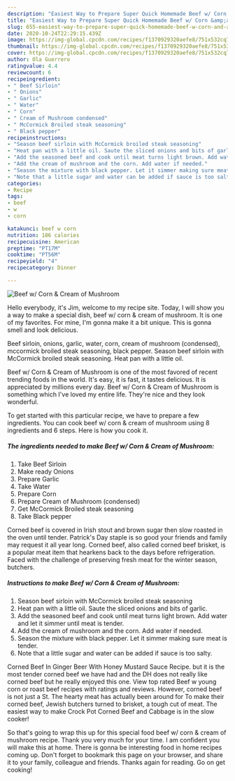 ```yaml
---
description: "Easiest Way to Prepare Super Quick Homemade Beef w/ Corn &amp;amp; Cream of Mushroom"
title: "Easiest Way to Prepare Super Quick Homemade Beef w/ Corn &amp;amp; Cream of Mushroom"
slug: 655-easiest-way-to-prepare-super-quick-homemade-beef-w-corn-and-amp-cream-of-mushroom
date: 2020-10-24T22:29:15.439Z
image: https://img-global.cpcdn.com/recipes/f1370929320aefe8/751x532cq70/beef-w-corn-cream-of-mushroom-recipe-main-photo.jpg
thumbnail: https://img-global.cpcdn.com/recipes/f1370929320aefe8/751x532cq70/beef-w-corn-cream-of-mushroom-recipe-main-photo.jpg
cover: https://img-global.cpcdn.com/recipes/f1370929320aefe8/751x532cq70/beef-w-corn-cream-of-mushroom-recipe-main-photo.jpg
author: Ola Guerrero
ratingvalue: 4.4
reviewcount: 6
recipeingredient:
- " Beef Sirloin"
- " Onions"
- " Garlic"
- " Water"
- " Corn"
- " Cream of Mushroom condensed"
- " McCormick Broiled steak seasoning"
- " Black pepper"
recipeinstructions:
- "Season beef sirloin with McCormick broiled steak seasoning"
- "Heat pan with a little oil. Saute the sliced onions and bits of garlic."
- "Add the seasoned beef and cook until meat turns light brown. Add water and let it simmer until meat is tender."
- "Add the cream of mushroom and the corn. Add water if needed."
- "Season the mixture with black pepper. Let it simmer making sure meat is tender."
- "Note that a little sugar and water can be added if sauce is too salty."
categories:
- Recipe
tags:
- beef
- w
- corn

katakunci: beef w corn 
nutrition: 186 calories
recipecuisine: American
preptime: "PT17M"
cooktime: "PT56M"
recipeyield: "4"
recipecategory: Dinner

---
```



![Beef w/ Corn &amp; Cream of Mushroom](https://img-global.cpcdn.com/recipes/f1370929320aefe8/751x532cq70/beef-w-corn-cream-of-mushroom-recipe-main-photo.jpg)

Hello everybody, it's Jim, welcome to my recipe site. Today, I will show you a way to make a special dish, beef w/ corn &amp; cream of mushroom. It is one of my favorites. For mine, I'm gonna make it a bit unique. This is gonna smell and look delicious.

Beef sirloin, onions, garlic, water, corn, cream of mushroom (condensed), mccormick broiled steak seasoning, black pepper. Season beef sirloin with McCormick broiled steak seasoning. Heat pan with a little oil.

Beef w/ Corn &amp; Cream of Mushroom is one of the most favored of recent trending foods in the world. It's easy, it is fast, it tastes delicious. It is appreciated by millions every day. Beef w/ Corn &amp; Cream of Mushroom is something which I've loved my entire life. They're nice and they look wonderful.


To get started with this particular recipe, we have to prepare a few ingredients. You can cook beef w/ corn &amp; cream of mushroom using 8 ingredients and 6 steps. Here is how you cook it.

<!--inarticleads1-->

##### The ingredients needed to make Beef w/ Corn &amp; Cream of Mushroom:

1. Take  Beef Sirloin
1. Make ready  Onions
1. Prepare  Garlic
1. Take  Water
1. Prepare  Corn
1. Prepare  Cream of Mushroom (condensed)
1. Get  McCormick Broiled steak seasoning
1. Take  Black pepper


Corned beef is covered in Irish stout and brown sugar then slow roasted in the oven until tender. Patrick&#39;s Day staple is so good your friends and family may request it all year long. Corned beef, also called corned beef brisket, is a popular meat item that hearkens back to the days before refrigeration. Faced with the challenge of preserving fresh meat for the winter season, butchers. 

<!--inarticleads2-->

##### Instructions to make Beef w/ Corn &amp; Cream of Mushroom:

1. Season beef sirloin with McCormick broiled steak seasoning
1. Heat pan with a little oil. Saute the sliced onions and bits of garlic.
1. Add the seasoned beef and cook until meat turns light brown. Add water and let it simmer until meat is tender.
1. Add the cream of mushroom and the corn. Add water if needed.
1. Season the mixture with black pepper. Let it simmer making sure meat is tender.
1. Note that a little sugar and water can be added if sauce is too salty.


Corned Beef In Ginger Beer With Honey Mustard Sauce Recipe. but it is the most tender corned beef we have had and the DH does not really like corned beef but he really enjoyed this one. View top rated Beef w young corn or roast beef recipes with ratings and reviews. However, corned beef is not just a St. The hearty meat has actually been around for To make their corned beef, Jewish butchers turned to brisket, a tough cut of meat. The easiest way to make Crock Pot Corned Beef and Cabbage is in the slow cooker! 

So that's going to wrap this up for this special food beef w/ corn &amp; cream of mushroom recipe. Thank you very much for your time. I am confident you will make this at home. There is gonna be interesting food in home recipes coming up. Don't forget to bookmark this page on your browser, and share it to your family, colleague and friends. Thanks again for reading. Go on get cooking!
